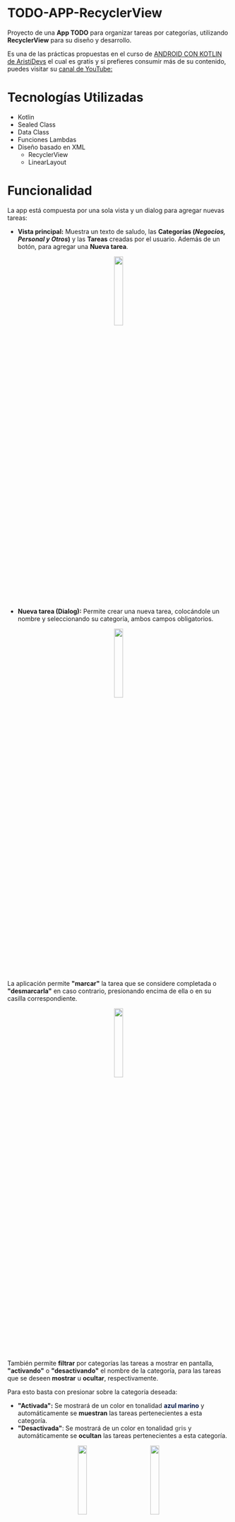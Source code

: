 # TODO-APP-RecyclerView
Proyecto de una **App TODO** para organizar tareas por categorías, utilizando **RecyclerView** para su diseño y desarrollo.

Es una de las prácticas propuestas en el curso de [ANDROID CON KOTLIN de AristiDevs](https://youtu.be/vJapzH_46a8) el cual es gratis y si prefieres consumir más de su contenido, puedes visitar su [canal de YouTube:](https://www.youtube.com/@AristiDevs)

# Tecnologías Utilizadas
- Kotlin
- Sealed Class
- Data Class
- Funciones Lambdas
- Diseño basado en XML
  - RecyclerView
  - LinearLayout

# Funcionalidad
La app está compuesta por una sola vista y un dialog para agregar nuevas tareas:

- **Vista principal:** Muestra un texto de saludo, las **Categorías (*Negocios, Personal y Otros*)** y las **Tareas** creadas por el usuario. Además de un botón, para agregar una **Nueva tarea**.<br>
<p align="center">
      <img width="20%" src="https://i.postimg.cc/g0ysTQ9P/Screenshot-1.png">
  </p>

- **Nueva tarea (Dialog):** Permite crear una nueva tarea, colocándole un nombre y seleccionando su categoría, ambos campos obligatorios.<br>
<p align="center">
      <img width="20%" src="https://i.postimg.cc/D00cmzS2/Screenshot-2.png">
  </p>


La aplicación permite **"marcar"** la tarea que se considere completada o **"desmarcarla"** en caso contrario, presionando encima de ella o en su casilla correspondiente.<br>
<p align="center">
      <img width="20%" src="https://i.postimg.cc/QCzJ7r7c/Screenshot-3.png">
  </p>

También permite **filtrar** por categorías las tareas a mostrar en pantalla, **"activando"** o **"desactivando"** el nombre de la categoría, para las tareas que se deseen **mostrar** u **ocultar**, respectivamente.

Para esto basta con presionar sobre la categoría deseada:

- **"Activada":** Se mostrará de un color en tonalidad **<span style="color: rgba(8,26,74,1)">azul marino</span>**  y automáticamente se **muestran** las tareas pertenecientes a esta categoría.
- **"Desactivada"**: Se mostrará de un color en tonalidad **<span style="color:#787878">gris</span>** y automáticamente se **ocultan** las tareas pertenecientes a esta categoría.<br>


<p align="center">
      <img style="margin-right:60px" width="20%" src="https://i.postimg.cc/ydVj4jB3/Screenshot-4.png">
      <img width="20%" src="https://i.postimg.cc/63Y09Z5j/Screenshot-5.png">
  </p>

**Nota:** El valor por defecto de las categorías al iniciar la aplicación,  es **"Activada"**, mostrando todas las tareas existentes.

# Enlaces
- [ANDROID CON KOTLIN de AristiDevs](https://youtu.be/vJapzH_46a8)
- [Canal de YouTube de AristiDevs](https://www.youtube.com/@AristiDevs)